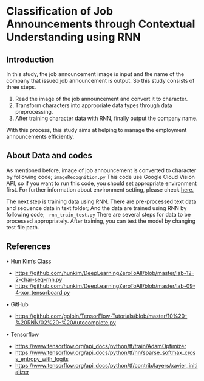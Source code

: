 Classification of Job Announcements through Contextual Understanding using RNN
====================

Introduction
----
In this study, the job announcement image is input and the name of the company that issued job announcement is output.
So this study consists of three steps.

1. Read the image of the job announcement and convert it to character.
2. Transform characters into appropriate data types through data preprocessing.
3. After training character data with RNN, finally output the company name.

With this process, this study aims at helping to manage the employment announcements efficiently.

About Data and codes
----
As mentioned before, image of job announcement is converted to character by following code;
` imageRecognition.py `
This code use Google Cloud Vision API, so if you want to run this code, you should set appropriate environment first.
For further information about environment setting, please check [here.](https://cloud.google.com/vision/docs/)

The next step is training data using RNN. There are pre-processed text data and sequence data in text folder; And the data
are trained using RNN by following code;
` rnn_train_test.py`
There are several steps for data to be processed appropriately. After training, you can test the model by changing test file path.


References
----

•	Hun Kim’s Class
-	https://github.com/hunkim/DeepLearningZeroToAll/blob/master/lab-12-2-char-seq-rnn.py
-	https://github.com/hunkim/DeepLearningZeroToAll/blob/master/lab-09-4-xor_tensorboard.py

•	GitHub
-	https://github.com/golbin/TensorFlow-Tutorials/blob/master/10%20-%20RNN/02%20-%20Autocomplete.py

•	Tensorflow
-	https://www.tensorflow.org/api_docs/python/tf/train/AdamOptimizer
-	https://www.tensorflow.org/api_docs/python/tf/nn/sparse_softmax_cross_entropy_with_logits
-	https://www.tensorflow.org/api_docs/python/tf/contrib/layers/xavier_initializer
